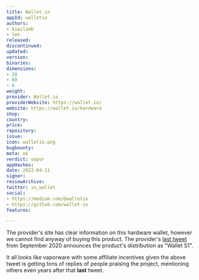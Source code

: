 ```yaml
---
title: Wallet.io
appId: walletio
authors:
- kiwilamb
- leo
released: 
discontinued: 
updated: 
version: 
binaries: 
dimensions:
- 20
- 60
- 6
weight: 
provider: Wallet.io
providerWebsite: https://wallet.io/
website: https://wallet.io/hardware
shop: 
country: 
price: 
repository: 
issue: 
icon: walletio.png
bugbounty: 
meta: ok
verdict: vapor
appHashes: 
date: 2022-04-11
signer: 
reviewArchive: 
twitter: io_wallet
social:
- https://medium.com/@walletio
- https://github.com/wallet-io
features: 

---
```


The provider's site has clear information on this hardware wallet, however we cannot find anyway of buying this product. The provider's [last tweet](https://twitter.com/io_wallet/status/1310456761908826115) from September 2020 announces the product's distribution as "Wallet S1".

It all looks like vaporware with some affiliate incentives given the above tweet is getting tons of replies of people praising the project, mentioning others even years after that **last** tweet.